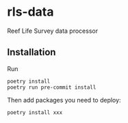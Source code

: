 # rls-data

Reef Life Survey data processor

## Installation

Run

```
poetry install
poetry run pre-commit install
```

Then add packages you need to deploy:

```
poetry install xxx
```
